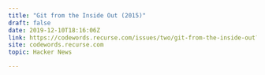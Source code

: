 ```yaml
---
title: "Git from the Inside Out (2015)"
draft: false
date: 2019-12-10T18:16:06Z
link: https://codewords.recurse.com/issues/two/git-from-the-inside-out?utm_medium=RSS&utm_source=hune
site: codewords.recurse.com
topic: Hacker News  

---
```

